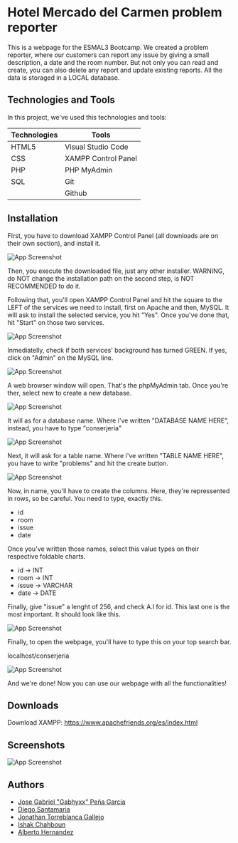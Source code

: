 # Hotel Mercado del Carmen problem reporter

This is a webpage for the ESMAL3 Bootcamp. We created a problem reporter, where our customers can report any issue by giving a small description, a date and the room number. But not only you can read and create, you can also delete any report and update existing reports. All the data is storaged in a LOCAL database.
## Technologies and Tools

In this project, we've used this technologies and tools:

| Technologies | Tools |
| ------------- | -------------|
| HTML5 | Visual Studio Code |
| CSS | XAMPP Control Panel |
| PHP | PHP MyAdmin
| SQL | Git |
|  | Github |


## Installation

FIrst, you have to download XAMPP Control Panel (all downloads are on their own section), and install it. 

![App Screenshot](https://res.cloudinary.com/dmkvpncg9/image/upload/v1731661024/Step1_vy6lf0.png)

Then, you execute the downloaded file, just any other installer. WARNING, do NOT change the installation path on the second step, is NOT RECOMMENDED to do it.

Following that, you'll open XAMPP Control Panel and hit the square to the LEFT of the services we need to install, first on Apache and then, MySQL. It will ask to install the selected service, you hit "Yes". Once you've done that, hit "Start" on those two services.

![App Screenshot](https://res.cloudinary.com/dmkvpncg9/image/upload/v1731661025/Step2_pdjw4q.png)

Inmediatelly, check if both services' background has turned GREEN. If yes, click on "Admin" on the MySQL line.

![App Screenshot](https://res.cloudinary.com/dmkvpncg9/image/upload/v1731661025/Step3_brcrmq.png)

A web browser window will open. That's the phpMyAdmin tab. Once you're ther, select new to create a new database.

![App Screenshot](https://res.cloudinary.com/dmkvpncg9/image/upload/v1731661027/Step4_f3qiqx.png)

It will as for a database name. Where i've written "DATABASE NAME HERE", instead, you have to type "conserjeria"

![App Screenshot](https://res.cloudinary.com/dmkvpncg9/image/upload/v1731661027/Step5_ptxfez.png)

Next, it will ask for a table name. Where i've written "TABLE NAME HERE", you have to write "problems" and hit the create button.

![App Screenshot](https://res.cloudinary.com/dmkvpncg9/image/upload/v1731661029/Step6_cskjsd.png)

Now, in name, you'll have to create the columns. Here, they're repressented in rows, so be careful. You need to type, exactly this.

- id
- room
- issue
- date    

Once you've written those names, select this value types on their respective foldable charts.

- id -> INT
- room -> INT
- issue -> VARCHAR
- date -> DATE

Finally, give "issue" a lenght of 256, and check A.I for id. This last one is the most important. It should look like this.

![App Screenshot](https://res.cloudinary.com/dmkvpncg9/image/upload/v1731661029/Step7_ip9q5b.png)

Finally, to open the webpage, you'll have to type this on your top search bar.

localhost/conserjeria

![App Screenshot](https://res.cloudinary.com/dmkvpncg9/image/upload/v1731661031/Step8_iikr6j.png)

And we're done! Now you can use our webpage with all the functionalities!


## Downloads

Download XAMPP: https://www.apachefriends.org/es/index.html
## Screenshots

![App Screenshot](https://res.cloudinary.com/dmkvpncg9/image/upload/v1731661023/Screenshot_qkqzov.png)


## Authors

- [Jose Gabriel "Gabhyxx" Peña García](https://www.github.com/Gabhyxx)
- [Diego Santamaria](https://github.com/DinGo21)
- [Jonathan Torreblanca Gallejo](https://github.com/Leonkeneddy86)
- [Ishak Chahboun](https://github.com/ruzo0)
- [Alberto Hernandez](https://github.com/TOKIO-V2)